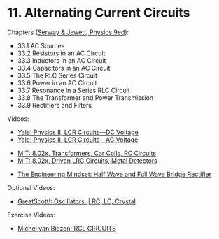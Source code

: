 # 11. Alternating Current Circuits

Chapters ([Serway & Jewett, Physics 9ed](https://annas-archive.org/md5/076b2e7e2084a32914bcb8ca29d04f4d)):
- 33.1 AC Sources
- 33.2 Resistors in an AC Circuit
- 33.3 Inductors in an AC Circuit
- 33.4 Capacitors in an AC Circuit
- 33.5 The RLC Series Circuit
- 33.6 Power in an AC Circuit
- 33.7 Resonance in a Series RLC Circuit
- 33.8 The Transformer and Power Transmission
- 33.9 Rectifiers and Filters


Videos:
- [Yale: Physics II, LCR Circuits—DC Voltage](https://www.youtube.com/watch?v=FYDLG_A2P1I&list=PLD07B2225BB40E582)
- [Yale: Physics II, LCR Circuits—AC Voltage](https://www.youtube.com/watch?v=cS83YUpcEsY&list=PLD07B2225BB40E582)
<!---->
- [MIT: 8.02x, Transformers, Car Coils, RC Circuits](https://www.youtube.com/watch?v=6w3SzI_s5Sg&list=PLyQSN7X0ro2314mKyUiOILaOC2hk6Pc3j)
- [MIT: 8.02x, Driven LRC Circuits, Metal Detectors](https://www.youtube.com/watch?v=FWMhk6x785Q&list=PLyQSN7X0ro2314mKyUiOILaOC2hk6Pc3j)
<!---->
- [The Engineering Mindset: Half Wave and Full Wave Bridge Rectifier](https://www.youtube.com/watch?v=RiRyzLl4Y8U)

Optional Videos:
- [GreatScott!: Oscillators || RC, LC, Crystal](https://www.youtube.com/watch?v=eYVOdlK15Og)

Exercise Videos:
- [Michel van Biezen: RCL CIRCUITS](https://www.youtube.com/playlist?list=PLX2gX-ftPVXVg9J4Y8fzukA2Ezs2jfufO)
